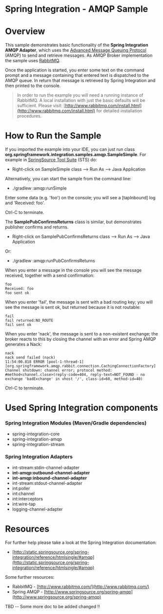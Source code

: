 Spring Integration - AMQP Sample
================================

# Overview

This sample demonstrates basic functionality of the **Spring Integration AMQP Adapter**, which uses the [Advanced Message Queuing Protocol](http://www.amqp.org/) (AMQP) to send and retrieve messages. As AMQP Broker implementation the sample uses [RabbitMQ](http://www.rabbitmq.com/).

Once the application is started, you enter some text on the command prompt and a message containing that entered text is dispatched to the AMQP queue. In return that message is retrieved by Spring Integration and then printed to the console. 

> In order to run the example you will need a running  instance of RabbitMQ. A local installation with just the basic defaults will be sufficient. Please visit: [http://www.rabbitmq.com/install.html](http://www.rabbitmq.com/install.html) for detailed installation procedures.

# How to Run the Sample

If you imported the example into your IDE, you can just run class **org.springframework.integration.samples.amqp.SampleSimple**. For example in [SpringSource Tool Suite](http://www.springsource.com/developer/sts) (STS) do:

* Right-click on SampleSimple class --> Run As --> Java Application

Alternatively, you can start the sample from the command line:

* ./gradlew :amqp:runSimple

Enter some data (e.g. 'foo') on the console; you will see a [tapInbound] log and 'Received: foo'.

Ctrl-C to terminate.

The __SamplePubConfirmsReturns__ class is similar, but demonstrates publisher confirms and returns.

* Right-click on SamplePubConfirmsReturns class --> Run As --> Java Application

Or:

* ./gradlew :amqp:runPubConfirmsReturns

When you enter a message in the console you will see the message received, together with a send confirmation:

````
foo
Received: foo
foo sent ok
````

When you enter 'fail', the message is sent with a bad routing key; you will see the message is sent ok, but returned because it is not routable:

````
fail
fail returned:NO_ROUTE
fail sent ok
````

When you enter 'nack', the message is sent to a non-existent exchange; the broker reacts to this by closing the channel with an error and Spring AMQP generates a Nack:

````
nack
nack send failed (nack)
11:54:00.818 ERROR [pool-1-thread-1][org.springframework.amqp.rabbit.connection.CachingConnectionFactory] Channel shutdown: channel error; protocol method: #method<channel.close>(reply-code=404, reply-text=NOT_FOUND - no exchange 'badExchange' in vhost '/', class-id=60, method-id=40)
````

Ctrl-C to terminate.

# Used Spring Integration components

### Spring Integration Modules (Maven/Gradle dependencies)

* spring-integration-core
* spring-integration-amqp
* spring-integration-stream

### Spring Integration Adapters

* int-stream:stdin-channel-adapter
* **int-amqp:outbound-channel-adapter**
* **int-amqp:inbound-channel-adapter**
* int-stream:stdout-channel-adapter
* int:poller
* int:channel
* int:interceptors
* int:wire-tap
* logging-channel-adapter

# Resources

For further help please take a look at the Spring Integration documentation:

* [http://static.springsource.org/spring-integration/reference/htmlsingle/#amqp](http://static.springsource.org/spring-integration/reference/htmlsingle/#amqp)

Some further resources:

* RabbitMQ -  [http://www.rabbitmq.com/](http://www.rabbitmq.com/)
* Spring AMQP - [http://www.springsource.org/spring-amqp](http://www.springsource.org/spring-amqp)

TBD -- Some more doc to be added changed !!


